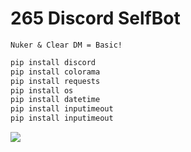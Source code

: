 # 265 Discord SelfBot

```
Nuker & Clear DM = Basic!
```


```cs
pip install discord
pip install colorama
pip install requests
pip install os
pip install datetime
pip install inputimeout
pip install inputimeout 
```
<img src="https://media.discordapp.net/attachments/820955486606196736/841813764156555284/265_SELFBOT_IMAGE.png">
